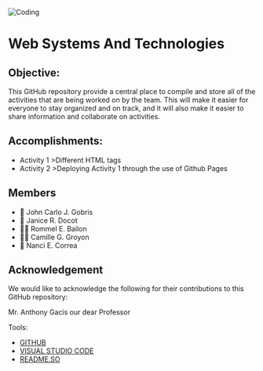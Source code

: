 ![Coding](https://media.nature.com/lw767/magazine-assets/d41586-019-00653-5/d41586-019-00653-5_16459152.jpg)
# Web Systems And Technologies

## Objective:
This GitHub repository provide a central place to compile and store all of the activities that are being worked on by the team. This will make it easier for everyone to stay organized and on track, and it will also make it easier to share information and collaborate on activities.

## Accomplishments:
- Activity 1 >Different HTML tags
- Activity 2 >Deploying Activity 1 through the use of Github Pages

## Members
- 👨 John Carlo J. Gobris
- 👧 Janice R. Docot
- 👨‍🦱 Rommel E. Bailon 
- 👱‍♀️ Camille G. Groyon
- 👦 Nanci E. Correa
  
## Acknowledgement
We would like to acknowledge the following for their contributions to this GitHub repository:

Mr. Anthony Gacis our dear Professor

Tools:
- [GITHUB](https://github.com/)
- [VISUAL STUDIO CODE](https://code.visualstudio.com/)
- [README.SO](https://readme.so/)




